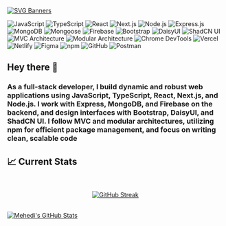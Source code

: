 [![SVG Banners](https://svg-banners.vercel.app/api?type=luminance&text1=Building%20the%20future%2C%20one%20line%20of%20code%20at%20a%20time.&width=1000&height=400)](https://github.com/Akshay090/svg-banners)

![JavaScript](https://img.shields.io/badge/JavaScript-323330?style=for-the-badge&logo=javascript&logoColor=F7DF1E)
![TypeScript](https://img.shields.io/badge/TypeScript-007ACC?style=for-the-badge&logo=typescript&logoColor=white)
![React](https://img.shields.io/badge/React-20232A?style=for-the-badge&logo=react&logoColor=61DAFB)
![Next.js](https://img.shields.io/badge/Next.js-000000?style=for-the-badge&logo=nextdotjs&logoColor=white)
![Node.js](https://img.shields.io/badge/Node.js-43853D?style=for-the-badge&logo=node.js&logoColor=white)
![Express.js](https://img.shields.io/badge/Express.js-404D59?style=for-the-badge&logo=express&logoColor=white)
![MongoDB](https://img.shields.io/badge/MongoDB-47A248?style=for-the-badge&logo=mongodb&logoColor=white)
![Mongoose](https://img.shields.io/badge/Mongoose-880000?style=for-the-badge&logo=mongoose&logoColor=white)
![Firebase](https://img.shields.io/badge/Firebase-FFCA28?style=for-the-badge&logo=firebase&logoColor=white)
![Bootstrap](https://img.shields.io/badge/Bootstrap-7952B3?style=for-the-badge&logo=bootstrap&logoColor=white)
![DaisyUI](https://img.shields.io/badge/DaisyUI-5A0EF8?style=for-the-badge&logo=daisyui&logoColor=white)
![ShadCN UI](https://img.shields.io/badge/ShadCN_UI-000000?style=for-the-badge&logo=shadcn&logoColor=white)
![MVC Architecture](https://img.shields.io/badge/MVC-Architecture-blue?style=for-the-badge)
![Modular Architecture](https://img.shields.io/badge/Modular-Architecture-blue?style=for-the-badge)
![Chrome DevTools](https://img.shields.io/badge/Chrome-DevTools-4285F4?style=for-the-badge&logo=googlechrome&logoColor=white)
![Vercel](https://img.shields.io/badge/Vercel-000000?style=for-the-badge&logo=vercel&logoColor=white)
![Netlify](https://img.shields.io/badge/Netlify-00C7B7?style=for-the-badge&logo=netlify&logoColor=white)
![Figma](https://img.shields.io/badge/Figma-F24E1E?style=for-the-badge&logo=figma&logoColor=white)
![npm](https://img.shields.io/badge/npm-CB3837?style=for-the-badge&logo=npm&logoColor=white)
![GitHub](https://img.shields.io/badge/GitHub-181717?style=for-the-badge&logo=github&logoColor=white)
![Postman](https://img.shields.io/badge/Postman-FF6C37?style=for-the-badge&logo=postman&logoColor=white)

## Hey there 👋

### As a full-stack developer, I build dynamic and robust web applications using JavaScript, TypeScript, React, Next.js, and Node.js. I work with Express, MongoDB, and Firebase on the backend, and design interfaces with Bootstrap, DaisyUI, and ShadCN UI. I follow MVC and modular architectures, utilizing npm for efficient package management, and focus on writing clean, scalable code


## :chart_with_upwards_trend: Current Stats

<br />

<p align="center">
<a href="#"><img src="https://github-readme-streak-stats.herokuapp.com?user=Mehedi556&theme=tokyonight&mode=weekly" alt="GitHub Streak" /></a>
</p>

<br />
<a href="#" align="center">
  <img src="https://github-readme-stats.vercel.app/api?username=Mehedi556&show_icons=true&theme=tokyonight" alt="Mehedi's GitHub Stats" />
</a>

<!--
**Mehedi556/Mehedi556** is a ✨ _special_ ✨ repository because its `README.md` (this file) appears on your GitHub profile.

Here are some ideas to get you started:

- 🔭 I’m currently working on ...
- 🌱 I’m currently learning ...
- 👯 I’m looking to collaborate on ...
- 🤔 I’m looking for help with ...
- 💬 Ask me about ...
- 📫 How to reach me: ...
- 😄 Pronouns: ...
- ⚡ Fun fact: ...
-->

